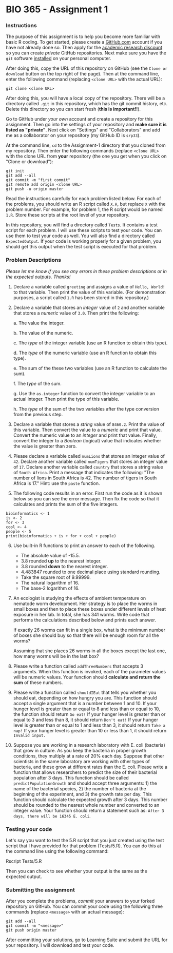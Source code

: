 # BIO 365 - Assignment 1

### Instructions

The purpose of this assignment is to help you become more familiar with basic R coding. To get started, please create a [GitHub.com](https://www.github.com) account if you have not already done so. Then apply for the [academic research discount](https://help.github.com/articles/applying-for-an-academic-research-discount/) so you can create *private* GitHub repositories. Next make sure you have the `git` software [installed](https://git-scm.com/downloads) on your personal computer. 

After doing this, copy the URL of this repository on GitHub (see the `Clone or download` button on the top right of the page). Then at the command line, enter the following command (replacing `<clone URL>` with the actual URL):

```
git clone <clone URL>
```

After doing this, you will have a local copy of the repository. There will be a directory called `.git` in this repository, which has the git commit history, etc. Delete this directory so you can start fresh (**this is important!!**).

Go to GitHub under *your own* account and create a repository for this assignment. Then go into the settings of your repository and **make sure it is listed as "private"**. Next click on "Settings" and "Collaborators" and add me as a collaborator on your repository (my GitHub ID is `srp33`).

At the command line, `cd` to the Assignment-1 directory that you cloned from my repository. Then enter the following commands (replace `<clone URL>` with the clone URL from **your** repository (the one you get when you click on "Clone or download"):

```
git init
git add --all
git commit -m "first commit"
git remote add origin <clone URL>
git push -u origin master
```

Read the instructions carefully for each problem listed below. For each of the problems, you should write an R script called `X.R`, but replace `X` with the problem number. For example, for problem 1, the R script would be named `1.R`. Store these scripts at the root level of your repository.

In this repository, you will find a directory called `Tests`. It contains a test script for each problem. I will use these scripts to test your code. You can use them to test your code as well. You will also find a directory called `ExpectedOutput`. If your code is working properly for a given problem, you should get this output when the test script is executed for that problem.

### Problem Descriptions

*Please let me know if you see any errors in these problem descriptions or in the expected outputs. Thanks!*

1. Declare a variable called `greeting` and assigns a value of `Hello, World!` to that variable. Then print the value of this variable. (For demonstration purposes, a script called `1.R` has been stored in this repository.)

2. Declare a variable that stores an *integer* value of `2` and another variable that stores a *numeric* value of `3.0`. Then print the following:

    a. The value the integer.

    b. The value of the numeric.
    
    c. The *type* of the integer variable (use an R function to obtain this type).
    
    d. The *type* of the numeric variable (use an R function to obtain this type).
    
    e. The sum of the these two variables (use an R function to calculate the sum).
    
    f. The *type* of the sum.
    
    g. Use the `as.integer` function to convert the integer variable to an actual integer. Then print the type of this variable.
    
    h. The *type* of the sum of the two variables after the type conversion from the previous step.

3. Declare a variable that stores a *string* value of `8460.2`. Print the value of this variable. Then convert the value to a *numeric* and print that value. Convert the numeric value to an *integer* and print that value. Finally, convert the integer to a *Boolean* (logical) value that indicates whether the value is greater than zero.

4. Please declare a variable called `numLions` that stores an integer value of `42`. Declare another variable called `numTigers` that stores an integer value of `17`. Declare another variable called `country` that stores a string value of `South Africa`. Print a message that indicates the following: "The number of lions in South Africa is 42. The number of tigers in South Africa is 17." Hint: use the `paste` function.

5. The following code results in an error. First run the code as it is shown below so you can see the error message. Then fix the code so that it calculates and prints the sum of the five integers.

```
bioinformatics <- 1
is <- 2
for <- 3
cool <- 4
people <- 5
print(bioinformatics + is + for + cool + people)
```

6. Use built-in R functions to print an answer to each of the following.

    - The absolute value of -15.5.
    - 3.8 rounded **up** to the nearest integer.
    - 3.8 rounded **down** to the nearest integer.
    - 4.483847 rounded to one decimal place using standard rounding.
    - Take the square root of 9.99999.
    - The natural logarithm of 16.
    - The base-2 logarithm of 16.

7. An ecologist is studying the effects of ambient temperature on nematode worm development. Her strategy is to place the worms in small boxes and then to place these boxes under different levels of heat exposure in her lab. In total, she has 341 worms. Write code that performs the calculations described below and prints each answer.

    If exactly 26 worms can fit in a single box, what is the minimum number of boxes she should buy so that there will be enough room for all the worms?

    Assuming that she places 26 worms in all the boxes except the last one, how many worms will be in the last box?

8. Please write a function called `addThreeNumbers` that accepts 3 arguments. When this function is invoked, each of the parameter values will be numeric values. Your function should **calculate and return the sum** of these numbers.

9. Please write a function called `shouldIEat` that tells you whether you should eat, depending on how hungry you are. This function should accept a single argument that is a number between 1 and 10. If your hunger level is greater than or equal to 8 and less than or equal to 10, the function should return `Go eat!` If your hunger level is greater than or equal to 3 and less than 8, it should return `Don't eat!` If your hunger level is greater than or equal to 1 and less than 3, it should return `Take a nap!` If your hunger level is greater than 10 or less than 1, it should return `Invalid input.`

10. Suppose you are working in a research laboratory with E. coli (bacteria) that grow in culture. As you keep the bacteria in proper growth conditions, they multiply at a rate of 20% each day. Suppose that other scientists in the same laboratory are working with other types of bacteria, and these grow at different rates than the E. coli. Please write a function that allows researchers to predict the size of their bacterial population after 3 days. This function should be called `predictPopulationGrowth` and should accept three arguments: 1) the name of the bacterial species, 2) the number of bacteria at the beginning of the experiment, and 3) the growth rate per day. This function should calculate the expected growth after 3 days. This number should be rounded to the nearest whole number and converted to an integer value. Your function should return a statement such as: `After 3 days, there will be 16345 E. coli`.

### Testing your code

Let's say you want to test the 5.R script that you just created using the test script that I have provided for that problem (Tests/5.R). You can do this at the command line using the following command:

Rscript Tests/5.R

Then you can check to see whether your output is the same as the expected output.

### Submitting the assignment

After you complete the problems, *commit* your answers to your forked repository on GitHub. You can commit your code using the following three commands (replace `<message>` with an actual message):

```
git add --all
git commit -m "<message>"
git push origin master
```

After committing your solutions, go to Learning Suite and submit the URL for your repository. I will download and test your code.

